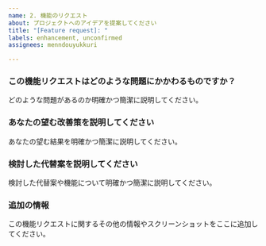 ```yaml
---
name: 2. 機能のリクエスト
about: プロジェクトへのアイデアを提案してください
title: "[Feature request]: "
labels: enhancement, unconfirmed
assignees: menndouyukkuri

---
```


### この機能リクエストはどのような問題にかかわるものですか？
どのような問題があるのか明確かつ簡潔に説明してください。

### あなたの望む改善策を説明してください
あなたの望む結果を明確かつ簡潔に説明してください。

### 検討した代替案を説明してください
検討した代替案や機能について明確かつ簡潔に説明してください。

### 追加の情報
この機能リクエストに関するその他の情報やスクリーンショットをここに追加してください。
